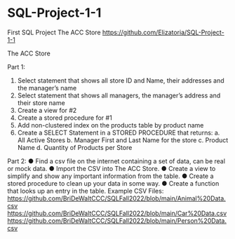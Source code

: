 # SQL-Project-1-1
First SQL Project The ACC Store
https://github.com/Elizatoria/SQL-Project-1-1

The ACC Store

Part 1:
1. Select statement that shows all store ID and Name, their addresses and
the manager’s name
2. Select statement that shows all managers, the manager’s address and
their store name
3. Create a view for #2
4. Create a stored procedure for #1
5. Add non-clustered index on the products table by product name
6. Create a SELECT Statement in a STORED PROCEDURE that returns:
a. All Active Stores
b. Manager First and Last Name for the store
c. Product Name
d. Quantity of Products per Store

Part 2:
● Find a csv file on the internet containing a set of data, can be real or
mock data.
● Import the CSV into The ACC Store.
● Create a view to simplify and show any important information from the
table.
● Create a stored procedure to clean up your data in some way.
● Create a function that looks up an entry in the table.
Example CSV Files:
https://github.com/BriDeWaltCCC/SQLFall2022/blob/main/Animal%20Data.csv
https://github.com/BriDeWaltCCC/SQLFall2022/blob/main/Car%20Data.csv
https://github.com/BriDeWaltCCC/SQLFall2022/blob/main/Person%20Data.csv